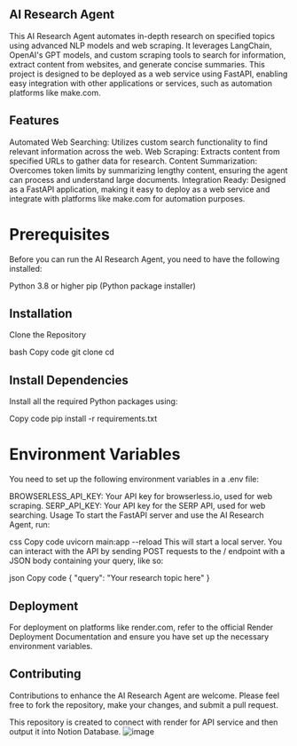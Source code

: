 ## AI Research Agent
This AI Research Agent automates in-depth research on specified topics using advanced NLP models and web scraping. It leverages LangChain, OpenAI's GPT models, and custom scraping tools to search for information, extract content from websites, and generate concise summaries. This project is designed to be deployed as a web service using FastAPI, enabling easy integration with other applications or services, such as automation platforms like make.com.

## Features
Automated Web Searching: Utilizes custom search functionality to find relevant information across the web.
Web Scraping: Extracts content from specified URLs to gather data for research.
Content Summarization: Overcomes token limits by summarizing lengthy content, ensuring the agent can process and understand large documents.
Integration Ready: Designed as a FastAPI application, making it easy to deploy as a web service and integrate with platforms like make.com for automation purposes.
# Prerequisites
Before you can run the AI Research Agent, you need to have the following installed:

Python 3.8 or higher
pip (Python package installer)
## Installation
Clone the Repository

bash
Copy code
git clone <your-repo-link>
cd <your-repo-directory>
## Install Dependencies

Install all the required Python packages using:

Copy code
pip install -r requirements.txt
# Environment Variables
You need to set up the following environment variables in a .env file:

BROWSERLESS_API_KEY: Your API key for browserless.io, used for web scraping.
SERP_API_KEY: Your API key for the SERP API, used for web searching.
Usage
To start the FastAPI server and use the AI Research Agent, run:

css
Copy code
uvicorn main:app --reload
This will start a local server. You can interact with the API by sending POST requests to the / endpoint with a JSON body containing your query, like so:

json
Copy code
{
  "query": "Your research topic here"
}
## Deployment
For deployment on platforms like render.com, refer to the official Render Deployment Documentation and ensure you have set up the necessary environment variables.

## Contributing
Contributions to enhance the AI Research Agent are welcome. Please feel free to fork the repository, make your changes, and submit a pull request.

This repository is created to connect with render for API service and then output it into Notion Database.
![image](https://github.com/desaianm/research_agent/assets/46572436/d9f26e80-891d-4d4f-ac78-7db39bfcd826)


